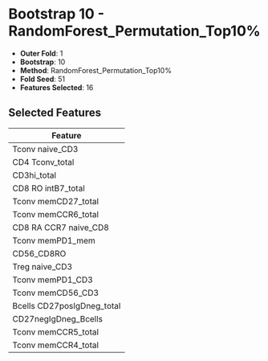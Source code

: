 # Bootstrap 10 - RandomForest_Permutation_Top10%

- **Outer Fold**: 1
- **Bootstrap**: 10
- **Method**: RandomForest_Permutation_Top10%
- **Fold Seed**: 51
- **Features Selected**: 16

## Selected Features

| Feature |
|---------|
| Tconv naive_CD3 |
| CD4 Tconv_total |
| CD3hi_total |
| CD8 RO intB7_total |
| Tconv memCD27_total |
| Tconv memCCR6_total |
| CD8 RA CCR7 naive_CD8 |
| Tconv memPD1_mem |
| CD56_CD8RO |
| Treg naive_CD3 |
| Tconv memPD1_CD3 |
| Tconv memCD56_CD3 |
| Bcells CD27posIgDneg_total |
| CD27negIgDneg_Bcells |
| Tconv memCCR5_total |
| Tconv memCCR4_total |
